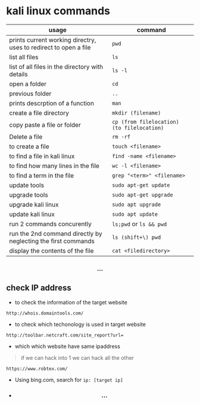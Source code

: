 
# kali linux commands
| usage | command |
| --- | ---|
| prints current working directry, uses to redirect to open a file | `pwd`  |
| list all files | `ls` |
| list of all files in the directory with details | `ls -l` |
| open a folder | `cd` |
| previous folder | `..` | 
| prints descrption of a function | `man` |
| create a file directory | `mkdir (filename)` |
| copy paste a file or folder | `cp (from filelocation) (to filelocation)` |
| Delete a file | `rm -rf` |
| to create a file |  `touch <filename>` |
| to find a file in kali linux | `find -name <filename>` |
| to find how many lines in the file | `wc -l <filename>` |
| to find a term in the file | `grep "<term>" <filename>` |
| update tools | `sudo apt-get update` |
| upgrade tools | `sudo apt-get upgrade` |
| upgrade kali linux | `sudo apt upgrade` | 
| update kali linux | `sudo apt update` |
| run 2 commands concurently |  `ls;pwd` or `ls && pwd` |
| run the 2nd command directly by neglecting the first commands | `ls (shift+\) pwd` |
| display the contents of the file | `cat <filedirectory>` |
<h3 align="center"> ... </h3>  

## check IP address


- to check the information of the target website  
```
http://whois.domaintools.com/
```
- to check which techonology is used in target website  
```
http://toolbar.netcraft.com/site_report?url=
```

- which which website have same ipaddress  

>if we can hack into 1 we can hack all the other

```
https://www.robtex.com/ 
```  
- Using bing.com, search for `ip: [target ip]`
- <h3 align="center"> ... </h3> 
